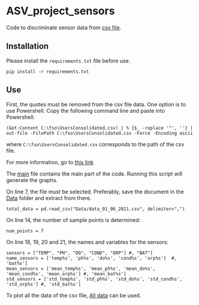 # ASV_project_sensors

Code to discriminate sensor data from [csv file](Data/data_01_06_2021.csv).

## Installation

Please install the ```requirements.txt``` file before use.

```
pip install -r requirements.txt
```

## Use

First, the quotes must be removed from the csv file data. One option is to use Powershell. Copy the following command line and paste into Powershell:

```
(Get-Content C:\fso\UsersConsolidated.csv) | % {$_ -replace '"', ''} | out-file -FilePath C:\fso\UsersConsolidated.csv -Force -Encoding ascii
```

where ```C:\fso\UsersConsolidated.csv``` corresponds to the path of the csv file.

For more information, go to [this link](https://devblogs.microsoft.com/scripting/remove-unwanted-quotation-marks-from-csv-files-by-using-powershell/)

The [main](main.py) file contains the main part of the code. Running this script will generate the graphs.


On line 7, the file must be selected. Preferably, save the document in the [Data](Data) folder and extract from there.

```
total_data = pd.read_csv("Data/data_01_06_2021.csv", delimiter=",")
```


On line 14, the number of sample points is determined:

```
num_points = 7
```


On line 18, 19, 20 and 21, the names and variables for the sensors:

```
sensors = ["TEMP", "PH", "DO", "COND", "ORP"] #, "BAT"]
name_sensors = ['temp%s', 'ph%s', 'do%s', 'cond%s', 'orp%s']  #, 'bat%s']
mean_sensors = ['mean_temp%s', 'mean_ph%s', 'mean_do%s', 'mean_cond%s', 'mean_orp%s'] #, 'mean_bat%s']
std_sensors = ['std_temp%s', 'std_ph%s', 'std_do%s', 'std_cond%s', 'std_orp%s'] #, 'std_bat%s']
```



To plot all the data of the csv file, [All data](Data_scripts/all_data.py) can be used.

